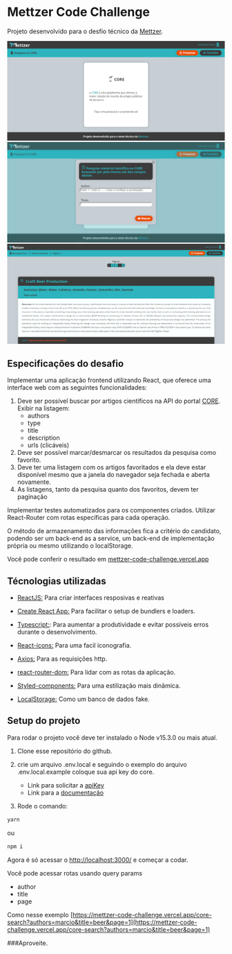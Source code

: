 # Mettzer Code Challenge

Projeto desenvolvido para o desfio técnico da [Mettzer](https://www.mettzer.com/).

![Mettzer code Challenge index](/ReadMeImg/index.png)
![Mettzer code Challenge form](/ReadMeImg/form.png)
![Mettzer code Challenge search results](/ReadMeImg/search-results.png)

## Especificações do desafio

Implementar uma aplicação frontend utilizando React, que oferece uma interface web com as seguintes funcionalidades:

1. Deve ser possível buscar por artigos científicos na API do portal [CORE](https://core.ac.uk).
   Exibir na listagem:
   - authors
   - type
   - title
   - description
   - urls (clicáveis)
2. Deve ser possível marcar/desmarcar os resultados da pesquisa como favorito.
3. Deve ter uma listagem com os artigos favoritados e ela deve estar disponível mesmo que a janela do navegador seja fechada e aberta novamente.
4. As listagens, tanto da pesquisa quanto dos favoritos, devem ter paginação

Implementar testes automatizados para os componentes criados.
Utilizar React-Router com rotas específicas para cada operação.

O método de armazenamento das informações fica a critério do candidato, podendo ser um back-end as a service, um back-end de implementação própria ou mesmo utilizando o localStorage.

Você pode conferir o resultado em [mettzer-code-challenge.vercel.app](https://mettzer-code-challenge.vercel.app/)

## Técnologias utilizadas

- [ReactJS:](https://reactjs.org/) Para criar interfaces resposivas e reativas
- [Create React App:](https://github.com/facebook/create-react-app) Para facilitar o setup de bundlers e loaders.

- [Typescript:](https://www.typescriptlang.org/): Para aumentar a produtividade e evitar possíveis erros durante o desenvolvimento.
- [React-icons:](https://react-icons.github.io/react-icons/) Para uma facil iconografia.
- [Axios:](https://github.com/axios/axios) Para as requisições http.
- [react-router-dom:](https://reactrouter.com/) Para lidar com as rotas da aplicação.
- [Styled-components:](https://styled-components.com/) Para uma estilização mais dinâmica.
- [LocalStorage:](https://developer.mozilla.org/pt-BR/docs/Web/API/Window/Window.localStorage) Como um banco de dados fake.

## Setup do projeto

Para rodar o projeto você deve ter instalado o Node v15.3.0 ou mais atual.

1. Clone esse repositório do github.

2. crie um arquivo .env.local e seguindo o exemplo do arquivo .env.local.example coloque sua api key do core.
   - Link para solicitar a [apiKey](https://core.ac.uk/services/api/)
   - Link para a [documentação](https://core.ac.uk/docs/#!/all/search)
3. Rode o comando:

```bash
yarn
```

ou

```bash
npm i
```

Agora é só acessar o [http://localhost:3000/]() e começar a codar.

Você pode acessar rotas usando query params

- author
- title
- page

Como nesse exemplo [https://mettzer-code-challenge.vercel.app/core-search?authors=marcio&title=beer&page=1](https://mettzer-code-challenge.vercel.app/core-search?authors=marcio&title=beer&page=1)

###Aproveite.
